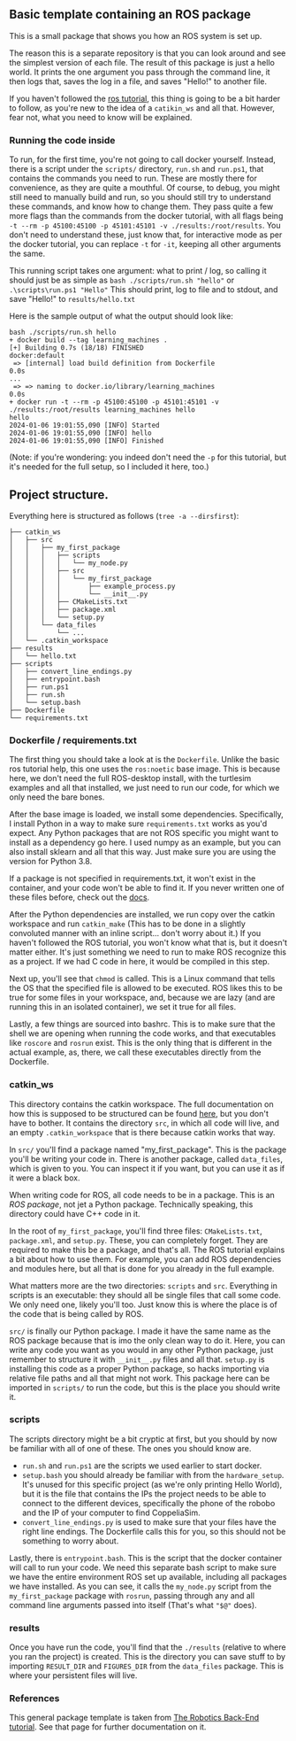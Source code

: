 ## Basic template containing an ROS package

This is a small package that shows you how an ROS system is set up.

The reason this is a separate repository is that you can look around and see the simplest version of each file. The result of this package is just a hello world. It prints the one argument you pass through the command line, it then logs that, saves the log in a file, and saves "Hello!" to another file.

If you haven't followed the [ros tutorial](https://github.com/ci-group/learning_machines_robobo/tree/master/examples/ros_tutorial_help), this thing is going to be a bit harder to follow, as you're new to the idea of a `catikin_ws` and all that. However, fear not, what you need to know will be explained.

### Running the code inside

To run, for the first time, you're not going to call docker yourself. Instead, there is a script under the `scripts/` directory, `run.sh` and `run.ps1`, that contains the commands you need to run. These are mostly there for convenience, as they are quite a mouthful. Of course, to debug, you might still need to manually build and run, so you should still try to understand these commands, and know how to change them. They pass quite a few more flags than the commands from the docker tutorial, with all flags being `-t --rm -p 45100:45100 -p 45101:45101 -v ./results:/root/results`. You don't need to understand these, just know that, for interactive mode as per the docker tutorial, you can replace `-t` for `-it`, keeping all other arguments the same.

This running script takes one argument: what to print / log, so calling it should just be as simple as `bash ./scripts/run.sh "hello"` or `.\scripts\run.ps1 "Hello"` This should print, log to file and to stdout, and save "Hello!" to `results/hello.txt`

Here is the sample output of what the output should look like:

```
bash ./scripts/run.sh hello
+ docker build --tag learning_machines .
[+] Building 0.7s (18/18) FINISHED                        docker:default
 => [internal] load build definition from Dockerfile                0.0s
...
 => => naming to docker.io/library/learning_machines                0.0s
+ docker run -t --rm -p 45100:45100 -p 45101:45101 -v ./results:/root/results learning_machines hello
hello
2024-01-06 19:01:55,090 [INFO] Started
2024-01-06 19:01:55,090 [INFO] hello
2024-01-06 19:01:55,090 [INFO] Finished
```

(Note: if you're wondering: you indeed don't need the `-p` for this tutorial, but it's needed for the full setup, so I included it here, too.)

## Project structure.

Everything here is structured as follows (`tree -a --dirsfirst`):

```
├── catkin_ws
│   ├── src
│   │   ├── my_first_package
│   │   │   ├── scripts
│   │   │   │   └── my_node.py
│   │   │   ├── src
│   │   │   │   └── my_first_package
│   │   │   │       ├── example_process.py
│   │   │   │       └── __init__.py
│   │   │   ├── CMakeLists.txt
│   │   │   ├── package.xml
│   │   │   └── setup.py
│   │   └── data_files
│   │       └── ...
│   └── .catkin_workspace
├── results
│   └── hello.txt
├── scripts
│   ├── convert_line_endings.py
│   ├── entrypoint.bash
│   ├── run.ps1
│   ├── run.sh
│   └── setup.bash
├── Dockerfile
└── requirements.txt
```

### Dockerfile / requirements.txt

The first thing you should take a look at is the `Dockerfile`. Unlike the basic ros tutorial help, this one uses the `ros:noetic` base image. This is because here, we don't need the full ROS-desktop install, with the turtlesim examples and all that installed, we just need to run our code, for which we only need the bare bones.

After the base image is loaded, we install some dependencies. Specifically, I install Python in a way to make sure `requirements.txt` works as you'd expect. Any Python packages that are not ROS specific you might want to install as a dependency go here. I used numpy as an example, but you can also install sklearn and all that this way. Just make sure you are using the version for Python 3.8.

If a package is not specified in requirements.txt, it won't exist in the container, and your code won't be able to find it. If you never written one of these files before, check out the [docs](https://pip.pypa.io/en/stable/reference/requirements-file-format/).

After the Python dependencies are installed, we run copy over the catkin workspace and run `catkin_make` (This has to be done in a slightly convoluted manner with an inline script... don't worry about it.) If you haven't followed the ROS tutorial, you won't know what that is, but it doesn't matter either. It's just something we need to run to make ROS recognize this as a project. If we had C code in here, it would be compiled in this step.

Next up, you'll see that `chmod` is called. This is a Linux command that tells the OS that the specified file is allowed to be executed. ROS likes this to be true for some files in your workspace, and, because we are lazy (and are running this in an isolated container), we set it true for all files.

Lastly, a few things are sourced into bashrc. This is to make sure that the shell we are opening when running the code works, and that executables like `roscore` and `rosrun` exist. This is the only thing that is different in the actual example, as, there, we call these executables directly from the Dockerfile.

### catkin_ws

This directory contains the catkin workspace. The full documentation on how this is supposed to be structured can be found [here](http://wiki.ros.org/catkin/workspaces), but you don't have to bother. It contains the directory `src`, in which all code will live, and an empty `.catkin_workspace` that is there because catkin works that way.

In `src/` you'll find a package named "my_first_package". This is the package you'll be writing your code in. There is another package, called `data_files`, which is given to you. You can inspect it if you want, but you can use it as if it were a black box.

When writing code for ROS, all code needs to be in a package. This is an _ROS package_, not jet a Python package. Technically speaking, this directory could have C++ code in it.

In the root of `my_first_package`, you'll find three files: `CMakeLists.txt`, `package.xml`, and `setup.py`. These, you can completely forget. They are required to make this be a package, and that's all. The ROS tutorial explains a bit about how to use them. For example, you can add ROS dependencies and modules here, but all that is done for you already in the full example.

What matters more are the two directories: `scripts` and `src`. Everything in scripts is an executable: they should all be single files that call some code. We only need one, likely you'll too. Just know this is where the place is of the code that is being called by ROS.

`src/` is finally our Python package. I made it have the same name as the ROS package because that is imo the only clean way to do it. Here, you can write any code you want as you would in any other Python package, just remember to structure it with `__init__.py` files and all that. `setup.py` is installing this code as a proper Python package, so hacks importing via relative file paths and all that might not work. This package here can be imported in `scripts/` to run the code, but this is the place you should write it.

### scripts

The scripts directory might be a bit cryptic at first, but you should by now be familiar with all of one of these. The ones you should know are.

- `run.sh` and `run.ps1` are the scripts we used earlier to start docker.
- `setup.bash` you should already be familiar with from the `hardware_setup`. It's unused for this specific project (as we're only printing Hello World), but it is the file that contains the IPs the project needs to be able to connect to the different devices, specifically the phone of the robobo and the IP of your computer to find CoppeliaSim.
- `convert_line_endings.py` is used to make sure that your files have the right line endings. The Dockerfile calls this for you, so this should not be something to worry about.

Lastly, there is `entrypoint.bash`. This is the script that the docker container will call to run your code. We need this separate bash script to make sure we have the entire environment ROS set up available, including all packages we have installed. As you can see, it calls the `my_node.py` script from the `my_first_package` package with `rosrun`, passing through any and all command line arguments passed into itself (That's what `"$@"` does).

### results

Once you have run the code, you'll find that the `./results` (relative to where you ran the project) is created. This is the directory you can save stuff to by importing `RESULT_DIR` and `FIGURES_DIR` from the `data_files` package. This is where your persistent files will live.

### References

This general package template is taken from [The Robotics Back-End tutorial](https://roboticsbackend.com/ros-import-python-module-from-another-package/). See that page for further documentation on it.
